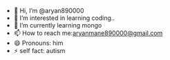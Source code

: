 - 👋 Hi, I’m @aryan890000
- 👀 I’m interested in learning coding..
- 🌱 I’m currently learning mongo
- 📫 How to reach me:aryanmane890000@gmail.com
- 😄 Pronouns: him
- ⚡ self fact: autism 

<!---
aryan890000/aryan890000 is a ✨ special ✨ repository because its `README.md` (this file) appears on your GitHub profile.
You can click the Preview link to take a look at your changes.
--->
